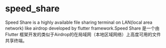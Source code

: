 # speed_share
Speed Share is a highly available file sharing terminal on LAN(local area network) like airdrop developed by flutter framework.Speed Share 是一个由 Flutter 框架开发的类似于Airdrop的在局域网（本地区域网络）上高度可用的文件共享终端。
